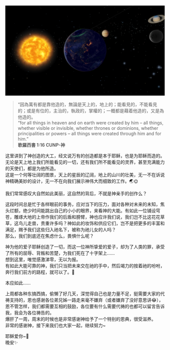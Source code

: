![Solar System](images/0118a.jpg)

> “因為萬有都是靠他造的，無論是天上的，地上的；能看見的，不能看見的；或是有位的，主治的，執政的，掌權的；一概都是藉着他造的，又是為他造的。  
“for all things in heaven and on earth were created by him – all things, whether visible or invisible, whether thrones or dominions, whether principalities or powers – all things were created through him and for him.”  
**歌羅西書 1:16 CUNP-神**  

这里讲到了神创造的大工，经文说万有的创造都是本于耶稣，也是为耶稣而造的。无论是天上地上我们所能看见的一切，还有我们所不能看见的灵界，甚至充满能力的天使们，都是为他所造。  
这是一个何等壮阔的图景，天上的星辰的辽阔，地上的山川的壮美，无一不在诉说神精确美妙的设计，无一不在向我们展示神伟大而细致的工作。🌏🌞  

我们常常感叹大自然如此美丽，这自然的背后，不就是神亲手的创作么？  

这段时间总是忙于各样眼前的事务，应对当下的压力，面对各种对未来的未知，焦头烂额，绝少时间能跳出自己的小小的眼界，来看神的大能。有如此一位铺设穹苍，雕琢大地的上帝作我们的后盾和膀臂，神也应许我们说，我们岂不比这花花草草，这鸟儿走兽，贵重许多吗？神如此的妆饰和供应它们，岂不是把更多的丰富和满足，赐予我们这些归入祂名下，被称为祂儿女的人吗？  
那么，我们到底还在焦虑什么，畏惧什么呢？  

神为他的爱子耶稣创造了一切，而这一位神所挚爱的爱子，却为了人类的罪，承受了所有的屈辱、背叛和苦楚，为我们死在了十字架上……  
想到这里，唯觉感激涕零，无以为报。  
有如此大能可靠的神，我们只当把未来交在祂的手中，然后竭力的按着祂的吩咐，奔行我们前方的路程，就可以了。🐾  

本应如此……

上周都各种东搞西搞，偷懒了好几天，深觉得自己也是力量不足，挺需要大家的代祷支持的，恩也感谢各位弟兄姊一路走来毫不嫌弃（或者嫌弃了没好意思讲😂），恩不管怎样，我们都需要互相的鼓励，各位要有什么需要代祷的也都可以留言告诉我，我会为各位祷告的。  
爆肝了一周，周末的时候也是非常感谢神给予了一个特别的恩典，很受滋养。  
非常的感谢神，接下来我们也大家一起，继续努力~  
  
耶稣爱你~💜  
晚安✨
